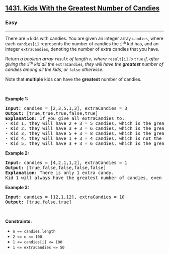 <h2><a href="https://leetcode.com/problems/kids-with-the-greatest-number-of-candies/">1431. Kids With the Greatest Number of Candies</a></h2><h3>Easy</h3><hr><div><p class="extension-adhd-reader-p"><span class="extension-adhd-reader-wrapper"><span class="extension-adhd-reader-container"><span class="extension-adhd-reader-boldify">T</span>here</span> <span class="extension-adhd-reader-container"><span class="extension-adhd-reader-boldify">a</span>re</span> </span><code>n</code><span class="extension-adhd-reader-wrapper"> <span class="extension-adhd-reader-container"><span class="extension-adhd-reader-boldify">k</span>ids</span> <span class="extension-adhd-reader-container"><span class="extension-adhd-reader-boldify">w</span>ith</span> <span class="extension-adhd-reader-container"><span class="extension-adhd-reader-boldify">ca</span>ndies.</span> <span class="extension-adhd-reader-container"><span class="extension-adhd-reader-boldify">Y</span>ou</span> <span class="extension-adhd-reader-container"><span class="extension-adhd-reader-boldify">a</span>re</span> <span class="extension-adhd-reader-container"><span class="extension-adhd-reader-boldify">g</span>iven</span> an <span class="extension-adhd-reader-container"><span class="extension-adhd-reader-boldify">in</span>teger</span> <span class="extension-adhd-reader-container"><span class="extension-adhd-reader-boldify">a</span>rray</span> </span><code><span class="extension-adhd-reader-wrapper"><span class="extension-adhd-reader-container"><span class="extension-adhd-reader-boldify">ca</span>ndies</span></span></code><span class="extension-adhd-reader-wrapper">, <span class="extension-adhd-reader-container"><span class="extension-adhd-reader-boldify">w</span>here</span> <span class="extension-adhd-reader-container"><span class="extension-adhd-reader-boldify">e</span>ach</span> </span><code><span class="extension-adhd-reader-wrapper"><span class="extension-adhd-reader-container"><span class="extension-adhd-reader-boldify">can</span>dies[i]</span></span></code><span class="extension-adhd-reader-wrapper"> <span class="extension-adhd-reader-container"><span class="extension-adhd-reader-boldify">rep</span>resents</span> <span class="extension-adhd-reader-container"><span class="extension-adhd-reader-boldify">t</span>he</span> <span class="extension-adhd-reader-container"><span class="extension-adhd-reader-boldify">nu</span>mber</span> of <span class="extension-adhd-reader-container"><span class="extension-adhd-reader-boldify">ca</span>ndies</span> <span class="extension-adhd-reader-container"><span class="extension-adhd-reader-boldify">t</span>he</span> </span><code>i<sup>th</sup></code><span class="extension-adhd-reader-wrapper"> <span class="extension-adhd-reader-container"><span class="extension-adhd-reader-boldify">k</span>id</span> <span class="extension-adhd-reader-container"><span class="extension-adhd-reader-boldify">h</span>as,</span> <span class="extension-adhd-reader-container"><span class="extension-adhd-reader-boldify">a</span>nd</span> an <span class="extension-adhd-reader-container"><span class="extension-adhd-reader-boldify">in</span>teger</span> </span><code><span class="extension-adhd-reader-wrapper"><span class="extension-adhd-reader-container"><span class="extension-adhd-reader-boldify">extr</span>aCandies</span></span></code><span class="extension-adhd-reader-wrapper">, <span class="extension-adhd-reader-container"><span class="extension-adhd-reader-boldify">de</span>noting</span> <span class="extension-adhd-reader-container"><span class="extension-adhd-reader-boldify">t</span>he</span> <span class="extension-adhd-reader-container"><span class="extension-adhd-reader-boldify">nu</span>mber</span> of <span class="extension-adhd-reader-container"><span class="extension-adhd-reader-boldify">e</span>xtra</span> <span class="extension-adhd-reader-container"><span class="extension-adhd-reader-boldify">ca</span>ndies</span> <span class="extension-adhd-reader-container"><span class="extension-adhd-reader-boldify">t</span>hat</span> <span class="extension-adhd-reader-container"><span class="extension-adhd-reader-boldify">y</span>ou</span> <span class="extension-adhd-reader-container"><span class="extension-adhd-reader-boldify">h</span>ave.</span></span></p>

<p class="extension-adhd-reader-p"><span class="extension-adhd-reader-wrapper"><span class="extension-adhd-reader-container"><span class="extension-adhd-reader-boldify">Re</span>turn</span> </span><em><span class="extension-adhd-reader-wrapper">a <span class="extension-adhd-reader-container"><span class="extension-adhd-reader-boldify">bo</span>olean</span> <span class="extension-adhd-reader-container"><span class="extension-adhd-reader-boldify">a</span>rray</span> </span></em><code><span class="extension-adhd-reader-wrapper"><span class="extension-adhd-reader-container"><span class="extension-adhd-reader-boldify">re</span>sult</span></span></code><em><span class="extension-adhd-reader-wrapper"> of <span class="extension-adhd-reader-container"><span class="extension-adhd-reader-boldify">le</span>ngth</span> </span></em><code>n</code><em><span class="extension-adhd-reader-wrapper">, <span class="extension-adhd-reader-container"><span class="extension-adhd-reader-boldify">w</span>here</span> </span></em><code><span class="extension-adhd-reader-wrapper"><span class="extension-adhd-reader-container"><span class="extension-adhd-reader-boldify">res</span>ult[i]</span></span></code><em> is </em><code><span class="extension-adhd-reader-wrapper"><span class="extension-adhd-reader-container"><span class="extension-adhd-reader-boldify">t</span>rue</span></span></code><em><span class="extension-adhd-reader-wrapper"> <span class="extension-adhd-reader-container"><span class="extension-adhd-reader-boldify">i</span>f,</span> <span class="extension-adhd-reader-container"><span class="extension-adhd-reader-boldify">a</span>fter</span> <span class="extension-adhd-reader-container"><span class="extension-adhd-reader-boldify">gi</span>ving</span> <span class="extension-adhd-reader-container"><span class="extension-adhd-reader-boldify">t</span>he</span> </span></em><code>i<sup>th</sup></code><em><span class="extension-adhd-reader-wrapper"> <span class="extension-adhd-reader-container"><span class="extension-adhd-reader-boldify">k</span>id</span> <span class="extension-adhd-reader-container"><span class="extension-adhd-reader-boldify">a</span>ll</span> <span class="extension-adhd-reader-container"><span class="extension-adhd-reader-boldify">t</span>he</span> </span></em><code><span class="extension-adhd-reader-wrapper"><span class="extension-adhd-reader-container"><span class="extension-adhd-reader-boldify">extr</span>aCandies</span></span></code><em><span class="extension-adhd-reader-wrapper">, <span class="extension-adhd-reader-container"><span class="extension-adhd-reader-boldify">t</span>hey</span> <span class="extension-adhd-reader-container"><span class="extension-adhd-reader-boldify">w</span>ill</span> <span class="extension-adhd-reader-container"><span class="extension-adhd-reader-boldify">h</span>ave</span> <span class="extension-adhd-reader-container"><span class="extension-adhd-reader-boldify">t</span>he</span> </span><strong><span class="extension-adhd-reader-wrapper"><span class="extension-adhd-reader-container"><span class="extension-adhd-reader-boldify">gr</span>eatest</span></span></strong><span class="extension-adhd-reader-wrapper"> <span class="extension-adhd-reader-container"><span class="extension-adhd-reader-boldify">nu</span>mber</span> of <span class="extension-adhd-reader-container"><span class="extension-adhd-reader-boldify">ca</span>ndies</span> <span class="extension-adhd-reader-container"><span class="extension-adhd-reader-boldify">a</span>mong</span> <span class="extension-adhd-reader-container"><span class="extension-adhd-reader-boldify">a</span>ll</span> <span class="extension-adhd-reader-container"><span class="extension-adhd-reader-boldify">t</span>he</span> <span class="extension-adhd-reader-container"><span class="extension-adhd-reader-boldify">k</span>ids</span></span></em><em><span class="extension-adhd-reader-wrapper">, or </span></em><code><span class="extension-adhd-reader-wrapper"><span class="extension-adhd-reader-container"><span class="extension-adhd-reader-boldify">f</span>alse</span></span></code><em><span class="extension-adhd-reader-wrapper"> <span class="extension-adhd-reader-container"><span class="extension-adhd-reader-boldify">oth</span>erwise</span></span></em>.</p>

<p class="extension-adhd-reader-p"><span class="extension-adhd-reader-wrapper"><span class="extension-adhd-reader-container"><span class="extension-adhd-reader-boldify">N</span>ote</span> <span class="extension-adhd-reader-container"><span class="extension-adhd-reader-boldify">t</span>hat</span> </span><strong><span class="extension-adhd-reader-wrapper"><span class="extension-adhd-reader-container"><span class="extension-adhd-reader-boldify">mu</span>ltiple</span></span></strong><span class="extension-adhd-reader-wrapper"> <span class="extension-adhd-reader-container"><span class="extension-adhd-reader-boldify">k</span>ids</span> <span class="extension-adhd-reader-container"><span class="extension-adhd-reader-boldify">c</span>an</span> <span class="extension-adhd-reader-container"><span class="extension-adhd-reader-boldify">h</span>ave</span> <span class="extension-adhd-reader-container"><span class="extension-adhd-reader-boldify">t</span>he</span> </span><strong><span class="extension-adhd-reader-wrapper"><span class="extension-adhd-reader-container"><span class="extension-adhd-reader-boldify">gr</span>eatest</span></span></strong><span class="extension-adhd-reader-wrapper"> <span class="extension-adhd-reader-container"><span class="extension-adhd-reader-boldify">nu</span>mber</span> of <span class="extension-adhd-reader-container"><span class="extension-adhd-reader-boldify">ca</span>ndies.</span></span></p>

<p class="extension-adhd-reader-p">&nbsp;</p>
<p class="extension-adhd-reader-p"><strong class="example"><span class="extension-adhd-reader-wrapper"><span class="extension-adhd-reader-container"><span class="extension-adhd-reader-boldify">Ex</span>ample</span> 1:</span></strong></p>

<pre><strong>Input:</strong> candies = [2,3,5,1,3], extraCandies = 3
<strong>Output:</strong> [true,true,true,false,true] 
<strong>Explanation:</strong> If you give all extraCandies to:
- Kid 1, they will have 2 + 3 = 5 candies, which is the greatest among the kids.
- Kid 2, they will have 3 + 3 = 6 candies, which is the greatest among the kids.
- Kid 3, they will have 5 + 3 = 8 candies, which is the greatest among the kids.
- Kid 4, they will have 1 + 3 = 4 candies, which is not the greatest among the kids.
- Kid 5, they will have 3 + 3 = 6 candies, which is the greatest among the kids.
</pre>

<p class="extension-adhd-reader-p"><strong class="example"><span class="extension-adhd-reader-wrapper"><span class="extension-adhd-reader-container"><span class="extension-adhd-reader-boldify">Ex</span>ample</span> 2:</span></strong></p>

<pre><strong>Input:</strong> candies = [4,2,1,1,2], extraCandies = 1
<strong>Output:</strong> [true,false,false,false,false] 
<strong>Explanation:</strong> There is only 1 extra candy.
Kid 1 will always have the greatest number of candies, even if a different kid is given the extra candy.
</pre>

<p class="extension-adhd-reader-p"><strong class="example"><span class="extension-adhd-reader-wrapper"><span class="extension-adhd-reader-container"><span class="extension-adhd-reader-boldify">Ex</span>ample</span> 3:</span></strong></p>

<pre><strong>Input:</strong> candies = [12,1,12], extraCandies = 10
<strong>Output:</strong> [true,false,true]
</pre>

<p class="extension-adhd-reader-p">&nbsp;</p>
<p class="extension-adhd-reader-p"><strong><span class="extension-adhd-reader-wrapper"><span class="extension-adhd-reader-container"><span class="extension-adhd-reader-boldify">Cons</span>traints:</span></span></strong></p>

<ul>
	<li><code>n == candies.length</code></li>
	<li><code>2 &lt;= n &lt;= 100</code></li>
	<li><code>1 &lt;= candies[i] &lt;= 100</code></li>
	<li><code>1 &lt;= extraCandies &lt;= 50</code></li>
</ul>
</div>
